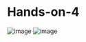 # Hands-on-4

![image](https://github.com/user-attachments/assets/2cdd7346-d977-466c-b399-fcadc17bef19)
![image](https://github.com/user-attachments/assets/f2b88437-7ec5-42a4-b116-d04989d104ba)
